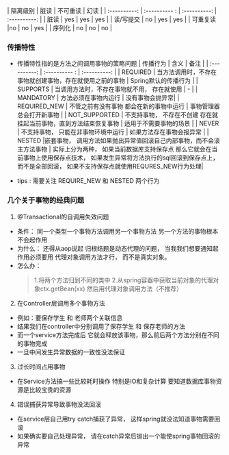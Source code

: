 | 隔离级别 | 脏读 | 不可重读 | 幻读 |
| :----------: | :---------- : | :----------: | :----------: |
| 脏读 | yes | yes | yes |
| 读/写提交 | no | yes | yes |
| 可重复读 |no | no | yes |
| 序列化 | no | no | no |

### 传播特性
* 传播特性指的是方法之间调用事物的策略问题
| 传播行为 | 含义 | 备注 |
| :----------: | :---------- : | :----------: | 
| REQUIRED | 当方法调用时，不存在事物就创建事物，存在就使用之前的事物 | Spring默认的传播行为 |
| SUPPORTS | 当调用方法时，不存在事物就不用， 存在就使用 | - |
| MANDATORY | 方法必须在事物内运行 | 没有事物会抛异常|
| REQUIRED_NEW | 不管之前有没有事物 都会在新的事物中运行 | 事物管理器总会打开新事物 |
| NOT_SUPPORTED | 不支持事物， 不存在不创建 存在就挂起当前事物，直到方法结束恢复事物 | 适用于不需要事物的场景 |
| NEVER | 不支持事物， 只能在非事物环境中运行 | 如果方法存在事物会报异常 |
| NESTED |嵌套事物， 调用方法如果抛出异常值回滚自己内部事物，而不会滚主方法事物 | 实际上分为两种， 如果当前数据库支持保存点
那么它就会在当前事物上使用保存点技术， 如果发生异常将方法执行的sql回滚到保存点上，而不是全部回滚， 如果不支持保存点就使用REQURES_NEW行为处理|
 
* tips : 需要关注 REQUIRE_NEW 和 NESTED 两个行为

### 几个关于事物的经典问题

1. @Transactional的自调用失效问题
* 条件： 同一个类型一个事物方法调用另一个事物方法 另一个方法的事物根本不会起作用
* 为什么： 还得从aop说起 归根结题是动态代理的问题， 当我我们想要通知起作用必须要用
代理对象调用方法才行， 而不是真实对象。
* 怎么办： 
   > 1.将两个方法归到不同的类中 
   > 2.从spring容器中获取当前对象的代理对象ctx.getBean(xx) 然后用代理对象调用方法（不推荐）
   
2. 在Controller层调用多个事物方法   
* 例如：要保存学生 和 老师两个关联信息
* 结果我们在controller中分别调用了保存学生 和 保存老师的方法
* 而一个service方法完成后 它就会释放该事物，那么前后两个方法分别在不同的事物完成
* 一旦中间发生异常数据的一致性没法保证

3. 过长时间占用事物
* 在Service方法搞一些比较耗时操作 特别是IO和复杂计算 要知道数据库事物资源是比较宝贵的资源

4. 错误捕获异常导致事物没法回滚
* 在service层自己用try catch捕获了异常， 这样spring就没法知道事物需要回滚
* 如果确实要自己处理异常， 请在catch异常后抛出一个能使spring事物回滚的异常

   
